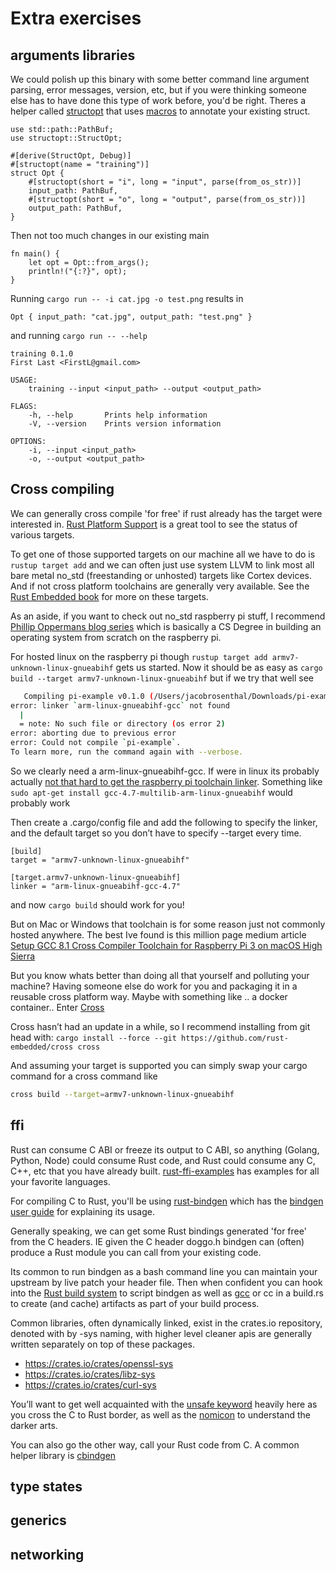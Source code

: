 # Extra exercises

## arguments libraries
We could polish up this binary with some better command line argument parsing, error messages, version, etc, but if you were thinking someone else has to have done this type of work before, you'd be right. Theres a helper called [structopt](https://crates.io/crates/structopt) that uses [macros](https://doc.rust-lang.org/stable/book/ch19-06-macros.html) to annotate your existing struct. 
```rust,ignore,no_run
use std::path::PathBuf;
use structopt::StructOpt;

#[derive(StructOpt, Debug)]
#[structopt(name = "training")]
struct Opt {
    #[structopt(short = "i", long = "input", parse(from_os_str))]
    input_path: PathBuf,
    #[structopt(short = "o", long = "output", parse(from_os_str))]
    output_path: PathBuf,
}
```
Then not too much changes in our existing main
```rust,ignore,no_run
fn main() {
    let opt = Opt::from_args();
    println!("{:?}", opt);
}
```
Running `cargo run -- -i cat.jpg -o test.png` results in
```text
Opt { input_path: "cat.jpg", output_path: "test.png" }
```
and running `cargo run -- --help`
```text
training 0.1.0
First Last <FirstL@gmail.com>

USAGE:
    training --input <input_path> --output <output_path>

FLAGS:
    -h, --help       Prints help information
    -V, --version    Prints version information

OPTIONS:
    -i, --input <input_path>      
    -o, --output <output_path>    
```

## Cross compiling
We can generally cross compile 'for free' if rust already has the target were interested in. [Rust Platform Support](https://forge.rust-lang.org/platform-support.html) is a great tool to see the status of various targets.

To get one of those supported targets on our machine all we have to do is `rustup target add` and we can often just use system LLVM to link most all bare metal no_std (freestanding or unhosted) targets like Cortex devices. And if not cross platform toolchains are generally very available. See the [Rust Embedded book](https://rust-embedded.github.io/book/intro/install/macos.html) for more on these targets.

As an aside, if you want to check out no_std raspberry pi stuff, I recommend [Phillip Oppermans blog series](http://os.phil-opp.com) which is basically a CS Degree in building an operating system from scratch on the raspberry pi.

For hosted linux on the raspberry pi though `rustup target add armv7-unknown-linux-gnueabihf` gets us started. Now it should be as easy as `cargo build --target armv7-unknown-linux-gnueabihf` but if we try that well see
```bash
   Compiling pi-example v0.1.0 (/Users/jacobrosenthal/Downloads/pi-example)
error: linker `arm-linux-gnueabihf-gcc` not found
  |
  = note: No such file or directory (os error 2)
error: aborting due to previous error
error: Could not compile `pi-example`.
To learn more, run the command again with --verbose.
```

So we clearly need a arm-linux-gnueabihf-gcc. If were in linux its probably actually [not that hard to get the raspberry pi toolchain linker](https://hackernoon.com/compiling-rust-for-the-raspberry-pi-49fdcd7df658). Something like `sudo apt-get install gcc-4.7-multilib-arm-linux-gnueabihf` would probably work

Then create a .cargo/config file and add the following to specify the linker, and the default target so you don’t have to specify --target every time.
```text
[build]
target = "armv7-unknown-linux-gnueabihf"

[target.armv7-unknown-linux-gnueabihf]
linker = "arm-linux-gnueabihf-gcc-4.7"
```

and now `cargo build` should work for you! 

But on Mac or Windows that toolchain is for some reason just not commonly hosted anywhere. The best Ive found is this million page medium article [Setup GCC 8.1 Cross Compiler Toolchain for Raspberry Pi 3 on macOS High Sierra](https://medium.com/coinmonks/setup-gcc-8-1-cross-compiler-toolchain-for-raspberry-pi-3-on-macos-high-sierra-cb3fc8b6443e)

But you know whats better than doing all that yourself and polluting your machine? Having someone else do work for you and packaging it in a reusable cross platform way. Maybe with something like .. a docker container.. Enter [Cross](https://github.com/rust-embedded/cross)

Cross hasn’t had an update in a while, so I recommend installing from git head with: `cargo install --force --git https://github.com/rust-embedded/cross cross`

And assuming your target is supported you can simply swap your cargo command for a cross command like
```bash
cross build --target=armv7-unknown-linux-gnueabihf
```

## ffi
Rust can consume C ABI or freeze its output to C ABI, so anything (Golang, Python, Node) could consume Rust code, and Rust could consume any C, C++, etc that you have already built. [rust-ffi-examples](https://github.com/alexcrichton/rust-ffi-examples) has examples for all your favorite languages.

For compiling C to Rust, you'll be using [rust-bindgen](https://github.com/rust-lang/rust-bindgen) which has the [bindgen user guide](https://rust-lang.github.io/rust-bindgen/introduction.html) for explaining its usage.

Generally speaking, we can get some Rust bindings generated 'for free' from the C headers. IE given the C header doggo.h bindgen can (often) produce a Rust module you can call from your existing code.

Its common to run bindgen as a bash command line you can maintain your upstream by live patch your header file. Then when confident you can hook into the [Rust build system](https://doc.rust-lang.org/cargo/reference/build-scripts.html) to script bindgen as well as [gcc](https://crates.io/crates/cc) or cc in a build.rs to create (and cache) artifacts as part of your build process.

Common libraries, often dynamically linked, exist in the crates.io repository, denoted with by -sys naming, with higher level cleaner apis are generally written separately on top of these packages.
* https://crates.io/crates/openssl-sys
* https://crates.io/crates/libz-sys
* https://crates.io/crates/curl-sys

You’ll want to get well acquainted with the [unsafe keyword](https://doc.rust-lang.org/book/ch19-01-unsafe-rust.html) heavily here as you cross the C to Rust border, as well as the [nomicon](https://doc.rust-lang.org/nomicon/ffi.html) to understand the darker arts.

You can also go the other way, call your Rust code from C. A common helper library is [cbindgen](https://github.com/eqrion/cbindgen)

## type states

## generics

## networking

